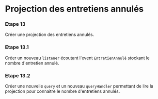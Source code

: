 # Projection des entretiens annulés

### Etape 13

Créer une projection des entretiens annulés.

### Etape 13.1

Créer un nouveau `listener` écoutant l'event `EntretienAnnulé` stockant le nombre d'entretien annulé.

### Etape 13.2

Créer une nouvelle `query` et un nouveau `queryHandler` permettant de lire la projection pour connaitre le nombre
d'entretiens annulés.
